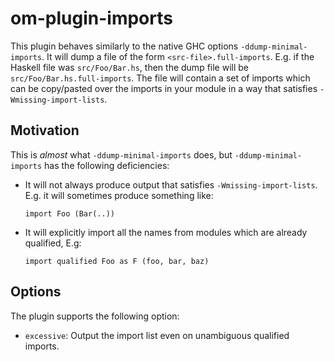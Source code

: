# om-plugin-imports

This plugin behaves similarly to the native GHC options
`-ddump-minimal-imports`.  It will dump a file of the form
`<src-file>.full-imports`. E.g. if the Haskell file was `src/Foo/Bar.hs`,
then the dump file will be `src/Foo/Bar.hs.full-imports`.  The file will
contain a set of imports which can be copy/pasted over the imports in
your module in a way that satisfies `-Wmissing-import-lists`.

## Motivation

This is _almost_ what `-ddump-minimal-imports` does, but
`-ddump-minimal-imports` has the following deficiencies:

* It will not always produce output that satisfies `-Wmissing-import-lists`.
  E.g. it will sometimes produce something like:

  ```
  import Foo (Bar(..))
  ```
* It will explicitly import all the names from modules which are already
  qualified, E.g:
  ```
  import qualified Foo as F (foo, bar, baz)
  ```

## Options

The plugin supports the following option:

* `excessive`: Output the import list even on unambiguous qualified imports.


